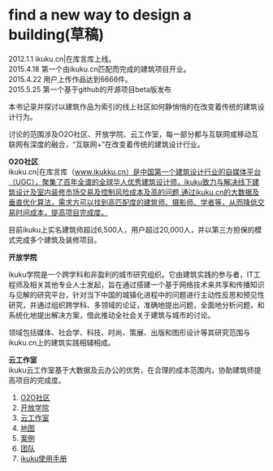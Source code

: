 find a new way to design a building(草稿)
========

2012.1.1 ikuku.cn|在库言库上线。  
2015.4.18 第一个由ikuku.cn匹配而完成的建筑项目开业。  
2015.4.22 用户上传作品达到6666件。     
2015.5.25 第一个基于github的开源项目beta版发布


本书记录并探讨以建筑作品为索引的线上社区如何静悄悄的在改变着传统的建筑设计行为。

讨论的范围涉及O2O社区、开放学院、云工作室，每一部分都与互联网或移动互联网有深度的融合，“互联网+”在改变着传统的建筑设计行业。


**O2O社区**  
ikuku.cn|在库言库（www.ikukku.cn）是中国第一个建筑设计行业的自媒体平台（UGC），聚集了百年全谱的全球华人优秀建筑设计师，ikuku致力与解决线下建筑设计及室内装修市场交易及控制风险成本及高的问题,通过ikuku.cn的大数据及垂直优化算法，需求方可以找到高匹配度的建筑师、摄影师、学者等，从而降低交易时间成本，提高项目完成度。

目前ikuku上实名建筑师超过6,500人，用户超过20,000人，并以第三方担保的模式完成多个建筑及装修项目。

**开放学院**  

ikuku学院是一个跨学科和非盈利的城市研究组织。它由建筑实践的参与者，IT工程师及相关其他专业人士发起，旨在通过搭建一个基于网络技术来共享和传播知识与见解的研究平台，针对当下中国的城镇化进程中的问题进行主动性反思和预见性研究，并通过组织跨学科、多领域的论证，准确地提出问题，全面地分析问题，和系统化地提出解决方案，借此推动全社会关于建筑与城市的讨论。

领域包括媒体、社会学、科技、时尚、策展、出版和图形设计等其研究范围与ikuku.cn上的建筑实践相辅相成。

**云工作室**  
ikuku云工作室基于大数据及云办公的优势，在合理的成本范围内，协助建筑师提高项目的完成度。


1. [O2O社区](o2o_sn.md)  
2. [开放学院](academy.md)   
3. [云工作室](studio.md)     
5. [地图](http://www.ikuku.cn/map.php)  
6. [案例](cases.md)
7. [团队](team.md)
6. [ikuku使用手册](guide.md)
 
